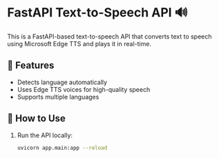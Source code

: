 # FastAPI Text-to-Speech API 🔊

This is a FastAPI-based text-to-speech API that converts text to speech using Microsoft Edge TTS and plays it in real-time.

## 🚀 Features
- Detects language automatically
- Uses Edge TTS voices for high-quality speech
- Supports multiple languages

## 🔧 How to Use
1. Run the API locally:
   ```sh
   uvicorn app.main:app --reload
